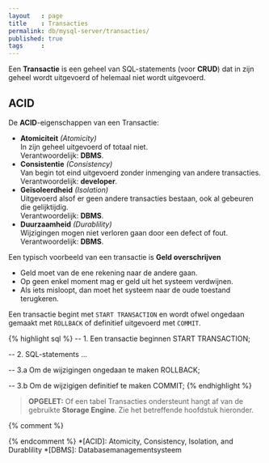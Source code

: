```yaml
---
layout   : page
title    : Transacties
permalink: db/mysql-server/transacties/
published: true
tags     :
---
```


Een **Transactie** is een geheel van SQL-statements (voor **CRUD**) dat in zijn geheel wordt uitgevoerd of helemaal niet wordt uitgevoerd.

ACID
----

De **ACID**-eigenschappen van een Transactie:

 - **Atomiciteit** *(Atomicity)*  
   In zijn geheel uitgevoerd of totaal niet.  
   Verantwoordelijk: **DBMS**.
 - **Consistentie** *(Consistency)*  
   Van begin tot eind uitgevoerd zonder inmenging van andere transacties.  
   Verantwoordelijk: **developer**.
 - **Geïsoleerdheid** *(Isolation)*  
   Uitgevoerd alsof er geen andere transacties bestaan, ook al gebeuren die gelijktijdig.  
   Verantwoordelijk: **DBMS**.
 - **Duurzaamheid** *(Durablility)*  
   Wijzigingen mogen niet verloren gaan door een defect of fout.  
   Verantwoordelijk: **DBMS**.

Een typisch voorbeeld van een transactie is **Geld overschrijven**

 - Geld moet van de ene rekening naar de andere gaan.
 - Op geen enkel moment mag er geld uit het systeem verdwijnen.
 - Als iets misloopt, dan moet het systeem naar de oude toestand terugkeren.

Een transactie begint met `START TRANSACTION` en wordt ofwel ongedaan gemaakt met `ROLLBACK` of definitief uitgevoerd met `COMMIT`.

{% highlight sql %}
-- 1. Een transactie beginnen
START TRANSACTION;

-- 2. SQL-statements 
… 

-- 3.a Om de wijzigingen ongedaan te maken
ROLLBACK;

-- 3.b Om de wijzigigen definitief te maken
COMMIT;
{% endhighlight %}

> **OPGELET:** Of een tabel Transacties ondersteunt hangt af van de gebruikte **Storage Engine**. Zie het betreffende hoofdstuk hieronder.


{% comment %}
<!-- ⚓ Afkortingen -->
{% endcomment %}
*[ACID]:                    Atomicity, Consistency, Isolation, and Durablility
*[DBMS]:                    Databasemanagementsysteem